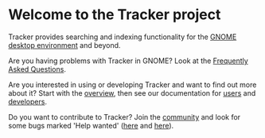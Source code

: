 # Welcome to the Tracker project

Tracker provides searching and indexing functionality for the
[GNOME desktop environment](https://www.gnome.org/) and beyond.

Are you having problems with Tracker in GNOME? Look at the [Frequently Asked
Questions](faq).

Are you interested in using or developing Tracker and want to find out more
about it? Start with the [overview](overview), then see our documentation
for [users](docs/user) and [developers](docs/developer).

Do you want to contribute to Tracker? Join the [community](community)
and look for some bugs marked 'Help wanted'
([here](https://gitlab.gnome.org/GNOME/tracker/issues?scope=all&utf8=%E2%9C%93&state=opened&label_name[]=4.%20Help%20Wanted)
and
[here](https://gitlab.gnome.org/GNOME/tracker-miners/issues?scope=all&utf8=%E2%9C%93&state=opened&label_name[]=4.%20Help%20Wanted)).
